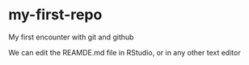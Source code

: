 # my-first-repo

My first encounter with git and github

We can edit the REAMDE.md file in RStudio, 
or in any other text editor